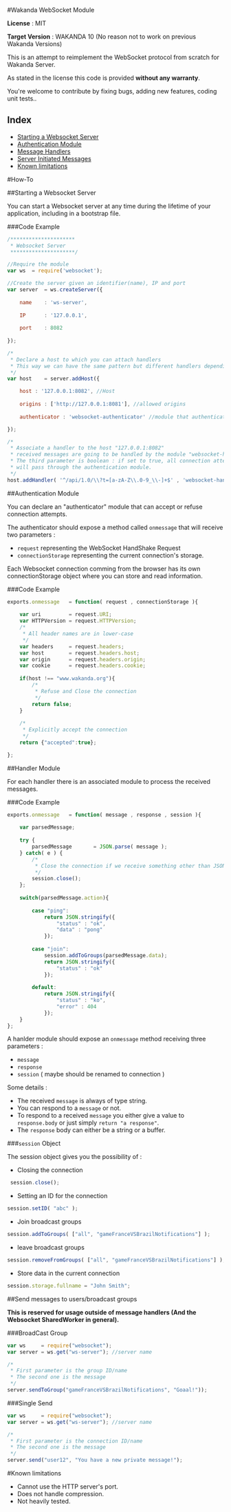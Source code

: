 #Wakanda WebSocket Module

**License** : MIT

**Target Version** : WAKANDA 10 (No reason not to work on previous Wakanda Versions)

This is an attempt to reimplement the WebSocket protocol from scratch for Wakanda Server.

As stated in the license this code is provided **without any warranty**.

You're welcome to contribute by fixing bugs, adding new features, coding unit tests..

## Index

- [Starting a Websocket Server](#start-server)
- [Authentication Module](#authentication)
- [Message Handlers](#handlers)
- [Server Initiated Messages](#server-to-client)
- [Known limitations](#known-limitations)

#How-To

<a name="start-server"></a>
##Starting a Websocket Server

You can start a Websocket server at any time during the lifetime of your application, including in a bootstrap file.

###Code Example

```javascript
/*********************
 * Websocket Server
 *********************/

//Require the module 
var ws	= require('websocket');

//Create the server given an identifier(name), IP and port
var server	= ws.createServer({
	
	name	: 'ws-server',
	
	IP		: '127.0.0.1',
	
	port	: 8082
	
});

/*
 * Declare a host to which you can attach handlers
 * This way we can have the same pattern but different handlers depending on the recieved "host" header
 */
var host	= server.addHost({

	host : '127.0.0.1:8082', //Host
	
	origins : ['http://127.0.0.1:8081'], //allowed origins
	
	authenticator : 'websocket-authenticator' //module that authenticates every new connection

});

/*
 * Associate a handler to the host "127.0.0.1:8082"
 * received messages are going to be handled by the module "websocket-handler"
 * The third parameter is boolean : if set to true, all connection attempts
 * will pass through the authentication module.
 */
host.addHandler( '^/api/1.0/\\?t=[a-zA-Z\\.0-9_\\-]+$' , 'websocket-handler' , true );
```

<a name="authentication"></a>
##Authentication Module

You can declare an "authenticator" module that can accept or refuse connection attempts.

The authenticator should expose a method called `onmessage` that will receive two parameters :

- `request` representing the WebSocket HandShake Request
- `connectionStorage` representing the current connection's storage.

Each Websocket connection comming from the browser has its own connectionStorage object where you can store and read information.

###Code Example

```javascript
exports.onmessage	= function( request , connectionStorage ){
	
	var uri         = request.URI;
	var HTTPVersion = request.HTTPVersion;
	/*
	 * All header names are in lower-case
	 */
	var headers     = request.headers;
	var host        = request.headers.host;
	var origin      = request.headers.origin;
	var cookie      = request.headers.cookie;
	
	if(host !== "www.wakanda.org"){
		/*
		 * Refuse and Close the connection
		 */
		return false;
	}
	
	/*
	 * Explicitly accept the connection
	 */	
	return {"accepted":true};

};
```

<a name="handlers"></a>
##Handler Module

For each handler there is an associated module to process the received messages.

###Code Example

```javascript
exports.onmessage	= function( message , response , session ){
	
	var parsedMessage;
	
	try {
		parsedMessage		= JSON.parse( message );
	} catch( e ) {
		/*
		 * Close the connection if we receive something other than JSON
		 */
		session.close();
	};
	
	switch(parsedMessage.action){
		
		case "ping":
			return JSON.stringify({
				"status" : "ok",
				"data" : "pong"
			});
			
		case "join":
			session.addToGroups(parsedMessage.data);
			return JSON.stringify({
				"status" : "ok"
			});
			
		default:
			return JSON.stringify({
				"status" : "ko",
				"error" : 404
			});
	}
};
```

A hanlder module should expose an `onmessage` method receiving three parameters :

- `message`
- `response`
- `session` ( maybe should be renamed to connection )

Some details :

- The received `message` is always of type string.
- You can respond to a `message` or not.
- To respond to a received `message` you either give a value to `response.body` or just simply `return "a response"`.
- The `response` body can either be a string or a buffer.

###`session` Object

The session object gives you the possibility of :

- Closing the connection

```javascript
 session.close();
```

- Setting an ID for the connection
```javascript
session.setID( "abc" );
```

- Join broadcast groups
```javascript
session.addToGroups( ["all", "gameFranceVSBrazilNotifications"] );
```

- leave broadcast groups
```javascript
session.removeFromGroups( ["all", "gameFranceVSBrazilNotifications"] );
```

- Store data in the current connection
```javascript
session.storage.fullname = "John Smith";
```

<a name="server-to-client"></a>
##Send messages to users/broadcast groups

**This is reserved for usage outside of message handlers (And the Websocket SharedWorker in general).**

###BroadCast Group

```javascript
var ws     = require("websocket");
var server = ws.get("ws-server"); //server name

/*
 * First parameter is the group ID/name
 * The second one is the message
 */
server.sendToGroup("gameFranceVSBrazilNotifications", "Goaal!"));
```

###Single Send

```javascript
var ws     = require("websocket");
var server = ws.get("ws-server"); //server name

/*
 * First parameter is the connection ID/name
 * The second one is the message
 */
server.send("user12", "You have a new private message!");
```

<a name="known-limitations"></a>
#Known limitations

- Cannot use the HTTP server's port.
- Does not handle compression.
- Not heavily tested.
